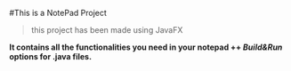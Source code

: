 #This is a NotePad Project

> this project has been made using JavaFX


**It contains all the functionalities you need in your notepad ++ *Build&Run* options for .java files.**